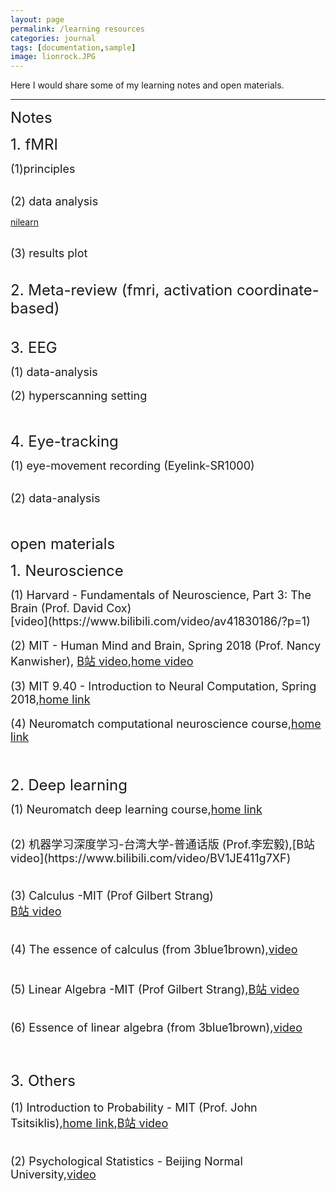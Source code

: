 ```yaml
---
layout: page
permalink: /learning resources
categories: journal
tags: [documentation,sample]
image: lionrock.JPG
---
```


Here I would share some of my learning notes and open materials. <br>

---
<font size="5.5"> Notes </font> <br>

<font size="5">  1. fMRI </font> <br>

<font size="4"> (1)principles </font>  <br>


<br>
<font size="4"> (2) data analysis </font> <br>

[nilearn](https://nilearn.github.io/stable/index.html) <br>

<br>
<font size="4">(3) results plot </font> <br>

<br>
<br>
<font size="5">  2. Meta-review (fmri, activation coordinate-based) </font>  <br>


<br>
<br>
<font size="5">  3. EEG </font>  <br>

<font size="4"> (1) data-analysis </font> <br>
<br>
<font size="4"> (2) hyperscanning setting </font> <br>


<br>
<br>
<font size="5">  4. Eye-tracking </font>  <br>

<font size="4"> (1) eye-movement recording (Eyelink-SR1000) </font> <br>


<br>
<font size="4"> (2) data-analysis </font> <br>
<br>
<br>


<font size="5.5"> open materials </font> <br>

<font size="5"> 1. Neuroscience </font> <br>

<font size="4"> 
(1) Harvard - Fundamentals of Neuroscience, Part 3: The Brain (Prof. David Cox)<br>
[video](https://www.bilibili.com/video/av41830186/?p=1) <br>

(2) MIT - Human Mind and Brain, Spring 2018 (Prof. Nancy Kanwisher),
[B站 video](https://www.bilibili.com/video/av24615914/?p=1),[home video](https://nancysbraintalks.mit.edu/course/9-11-the-human-brain) <br>

(3) MIT 9.40 - Introduction to Neural Computation, Spring 2018,[home link](https://ocw.mit.edu/courses/9-40-introduction-to-neural-computation-spring-2018/) <br>

(4) Neuromatch computational neuroscience course,[home link](https://compneuro.neuromatch.io/tutorials/intro.html) <br>

</font>
<br>
<br>
<font size="5"> 2. Deep learning </font> <br>

<font size="4"> (1) Neuromatch deep learning course,[home link](https://deeplearning.neuromatch.io/tutorials/intro.html)  </font> <br>

<br>
<font size="4"> (2) 机器学习深度学习-台湾大学-普通话版 (Prof.李宏毅),[B站 video](https://www.bilibili.com/video/BV1JE411g7XF)<br>
<br>

<font size="4"> (3) Calculus -MIT (Prof Gilbert Strang) </font> <br>
[B站 video](https://www.bilibili.com/video/BV18z411b731) <br>
 <br>
 
<font size="4"> (4) The essence of calculus (from 3blue1brown),[video](https://www.youtube.com/watch?v=WUvTyaaNkzM&list=PLZHQObOWTQDMsr9K-rj53DwVRMYO3t5Yr)  <br>
<br>

<font size="4"> (5) Linear Algebra -MIT (Prof Gilbert Strang),[B站 video](https://www.bilibili.com/video/BV1at411d79w) <br>
<br>

<font size="4"> (6) Essence of linear algebra (from 3blue1brown),[video](https://www.youtube.com/watch?v=fNk_zzaMoSs&list=PLZHQObOWTQDPD3MizzM2xVFitgF8hE_ab)  <br>

<br>
<br>
<font size="5"> 3. Others </font> <br>

<font size="4"> (1) Introduction to Probability - MIT (Prof. John Tsitsiklis),[home link](https://ocw.mit.edu/courses/res-6-012-introduction-to-probability-spring-2018/),[B站 video](https://www.bilibili.com/video/BV1LE411B7ir)  <br>
<br>

<font size="4"> (2) Psychological Statistics - Beijing Normal University,[video](https://www.youtube.com/playlist?list=PLNybgro6DM2H7mmTV7eBBH-0nW7rtrypo) <br>

<br>
<br>
 